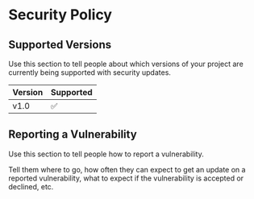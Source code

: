 # Security Policy

## Supported Versions

Use this section to tell people about which versions of your project are
currently being supported with security updates.

| Version | Supported |
| ------- | ----------|
|  v1.0   | ✅        |

## Reporting a Vulnerability

Use this section to tell people how to report a vulnerability.

Tell them where to go, how often they can expect to get an update on a
reported vulnerability, what to expect if the vulnerability is accepted or
declined, etc.
